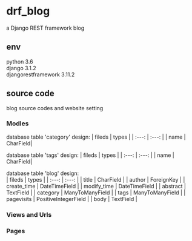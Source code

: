 # drf_blog  
a Django REST framework blog  

## env
python 3.6  
django 3.1.2  
djangorestframework 3.11.2

## source code
blog source codes and website setting

### Modles
database table 'category' design: 
| fileds | types |
| :---: | :---: |
| name | CharField|

database table 'tags' design: 
| fileds | types |
| :---: | :---: |
| name | CharField|

database table 'blog' design:  
| fileds | types |
| :---: | :---: |
| title | CharField |
| author | ForeignKey |
| create_time | DateTimeField |
| modify_time | DateTimeField |
| abstract | TextField |
| category |  ManyToManyField |
| tags | ManyToManyField |
| pagevisits | PositiveIntegerField |
| body | TextField |
### Views and Urls
### Pages
